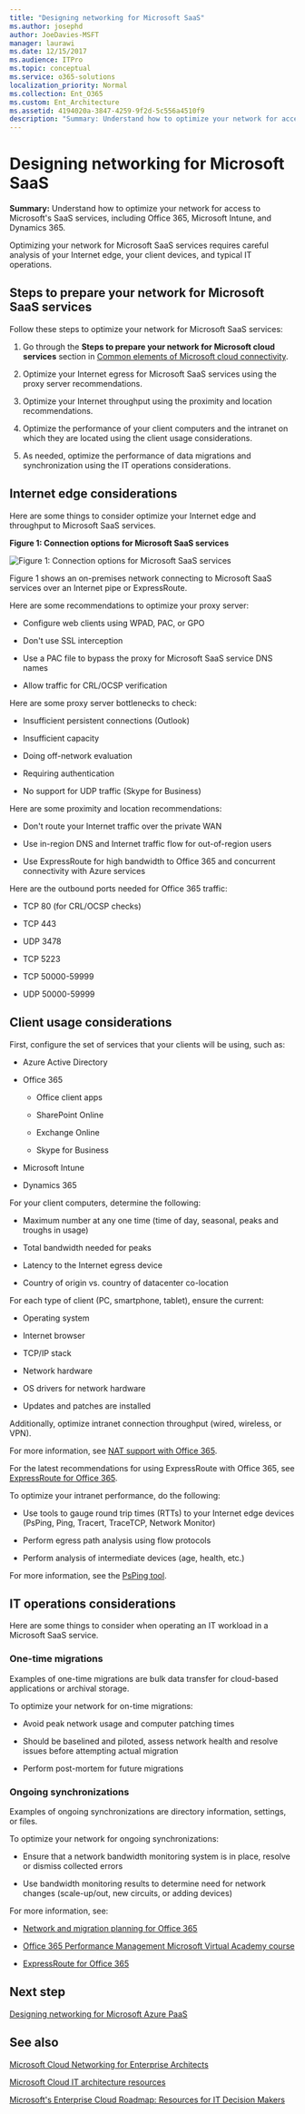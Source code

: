 ```yaml
---
title: "Designing networking for Microsoft SaaS"
ms.author: josephd
author: JoeDavies-MSFT
manager: laurawi
ms.date: 12/15/2017
ms.audience: ITPro
ms.topic: conceptual
ms.service: o365-solutions
localization_priority: Normal
ms.collection: Ent_O365
ms.custom: Ent_Architecture
ms.assetid: 4194020a-3847-4259-9f2d-5c556a4510f9
description: "Summary: Understand how to optimize your network for access to Microsoft's SaaS services, including Office 365, Microsoft Intune, and Dynamics 365."
---
```


# Designing networking for Microsoft SaaS

 **Summary:** Understand how to optimize your network for access to Microsoft's SaaS services, including Office 365, Microsoft Intune, and Dynamics 365.
  
Optimizing your network for Microsoft SaaS services requires careful analysis of your Internet edge, your client devices, and typical IT operations.
  
## Steps to prepare your network for Microsoft SaaS services

Follow these steps to optimize your network for Microsoft SaaS services:
  
1. Go through the **Steps to prepare your network for Microsoft cloud services** section in [Common elements of Microsoft cloud connectivity](common-elements-of-microsoft-cloud-connectivity.md).
    
2. Optimize your Internet egress for Microsoft SaaS services using the proxy server recommendations.
    
3. Optimize your Internet throughput using the proximity and location recommendations.
    
4. Optimize the performance of your client computers and the intranet on which they are located using the client usage considerations.
    
5. As needed, optimize the performance of data migrations and synchronization using the IT operations considerations.
    
## Internet edge considerations

Here are some things to consider optimize your Internet edge and throughput to Microsoft SaaS services.
  
**Figure 1: Connection options for Microsoft SaaS services**

![Figure 1: Connection options for Microsoft SaaS services](images/Network_Poster/SaaS1.png)
  
Figure 1 shows an on-premises network connecting to Microsoft SaaS services over an Internet pipe or ExpressRoute.
  
Here are some recommendations to optimize your proxy server:
  
- Configure web clients using WPAD, PAC, or GPO
    
- Don't use SSL interception
    
- Use a PAC file to bypass the proxy for Microsoft SaaS service DNS names
    
- Allow traffic for CRL/OCSP verification
    
Here are some proxy server bottlenecks to check:
  
- Insufficient persistent connections (Outlook)
    
- Insufficient capacity
    
- Doing off-network evaluation
    
- Requiring authentication
    
- No support for UDP traffic (Skype for Business)
    
Here are some proximity and location recommendations:
  
- Don't route your Internet traffic over the private WAN
    
- Use in-region DNS and Internet traffic flow for out-of-region users
    
- Use ExpressRoute for high bandwidth to Office 365 and concurrent connectivity with Azure services
    
Here are the outbound ports needed for Office 365 traffic:
  
- TCP 80 (for CRL/OCSP checks)
    
- TCP 443
    
- UDP 3478
    
- TCP 5223
    
- TCP 50000-59999
    
- UDP 50000-59999
    
## Client usage considerations

First, configure the set of services that your clients will be using, such as:
  
- Azure Active Directory
    
- Office 365
    
  - Office client apps
    
  - SharePoint Online
    
  - Exchange Online
    
  - Skype for Business
    
- Microsoft Intune
    
- Dynamics 365
    
For your client computers, determine the following:
  
- Maximum number at any one time (time of day, seasonal, peaks and troughs in usage)
    
- Total bandwidth needed for peaks
    
- Latency to the Internet egress device
    
- Country of origin vs. country of datacenter co-location
    
For each type of client (PC, smartphone, tablet), ensure the current:
  
- Operating system
    
- Internet browser
    
- TCP/IP stack
    
- Network hardware
    
- OS drivers for network hardware
    
- Updates and patches are installed
    
Additionally, optimize intranet connection throughput (wired, wireless, or VPN).
  
For more information, see [NAT support with Office 365](https://support.office.com/article/NAT-support-with-Office-365-170e96ea-d65d-4e51-acac-1de56abe39b9).
  
For the latest recommendations for using ExpressRoute with Office 365, see [ExpressRoute for Office 365](https://support.office.com/article/Azure-ExpressRoute-for-Office-365-6d2534a2-c19c-4a99-be5e-33a0cee5d3bd).
  
To optimize your intranet performance, do the following:
  
- Use tools to gauge round trip times (RTTs) to your Internet edge devices (PsPing, Ping, Tracert, TraceTCP, Network Monitor)
    
- Perform egress path analysis using flow protocols
    
- Perform analysis of intermediate devices (age, health, etc.)
    
For more information, see the [PsPing tool](https://technet.microsoft.com/sysinternals/jj729731.aspx).
  
## IT operations considerations

Here are some things to consider when operating an IT workload in a Microsoft SaaS service.
  
### One-time migrations

Examples of one-time migrations are bulk data transfer for cloud-based applications or archival storage.
  
To optimize your network for on-time migrations:
  
- Avoid peak network usage and computer patching times
    
- Should be baselined and piloted, assess network health and resolve issues before attempting actual migration
    
- Perform post-mortem for future migrations
    
### Ongoing synchronizations

Examples of ongoing synchronizations are directory information, settings, or files.
  
To optimize your network for ongoing synchronizations:
  
- Ensure that a network bandwidth monitoring system is in place, resolve or dismiss collected errors
    
- Use bandwidth monitoring results to determine need for network changes (scale-up/out, new circuits, or adding devices)
    
For more information, see:
  
- [Network and migration planning for Office 365](https://aka.ms/tune)
    
- [Office 365 Performance Management Microsoft Virtual Academy course](https://aka.ms/o365perf)
    
- [ExpressRoute for Office 365](https://aka.ms/expressrouteoffice365)

## Next step

[Designing networking for Microsoft Azure PaaS](designing-networking-for-microsoft-azure-paas.md)
    
## See also

[Microsoft Cloud Networking for Enterprise Architects](microsoft-cloud-networking-for-enterprise-architects.md)
  
[Microsoft Cloud IT architecture resources](microsoft-cloud-it-architecture-resources.md)

[Microsoft's Enterprise Cloud Roadmap: Resources for IT Decision Makers](https://sway.com/FJ2xsyWtkJc2taRD)



